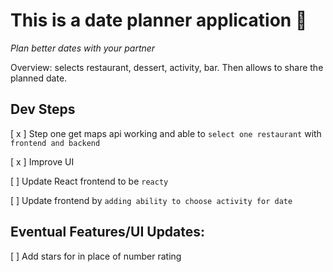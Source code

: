 # This is a date planner application 🌠

_Plan better dates with your partner_

Overview: selects restaurant, dessert, activity, bar. Then allows to share the planned date.

## Dev Steps 

[ x ] Step one get maps api working and able to `select one restaurant` with `frontend and backend`

[ x ] Improve UI 

[   ] Update React frontend to be `reacty` 

[   ] Update frontend by `adding ability to choose activity for date` 

## Eventual Features/UI Updates:

[  ] Add stars for in place of number rating
